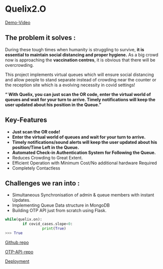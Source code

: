 # Quelix2.O

[Demo-Video](https://youtu.be/DMlAcuyyXLs)

## The problem it solves :
During these tough times when humanity is struggling to survive, **it is essential to maintain social distancing and proper hygiene.** As a big crowd now is approaching the **vaccination centres**, it is obvious that there will be overcrowding.

This project implements virtual queues which will ensure social distancing and allow people to stand separate instead of crowding near the counter or the reception site which is a evolving necessity in covid settings!

**“ With Quelix, you can just scan the OR code, enter the virtual world of queues and wait for your turn to arrive. Timely notifications will keep the user updated about his position in the Queue.”**

## Key-Features
- **Just scan the OR code!**
- **Enter the virtual world of queues and wait for your turn to arrive.** 
- **Timely notifications/sound alerts will keep the user updated about his position/Time Left in the Queue.**
- **Automated Check-in Authentication System for Following the Queue.**
- Reduces Crowding to Great Extent.
- Efficient Operation with Minimum Cost/No additional hardware Required
- Completely Contactless

## Challenges we ran into :
- Simultaneous Synchronisation of admin & queue members with instant Updates.
- Implementing Queue Data structure in MongoDB
- Building OTP API just from scratch using Flask.

```python
while(quelix.on):
        if covid_cases.slope<0:
                 print(True)
>>> True
```

[Github repo](https://github.com/Dart9000/Quelix2.0)

[OTP-API-repo](https://github.com/Dart9000/OTP-flask-API)

[Deployment](https://quelix.herokuapp.com/)
